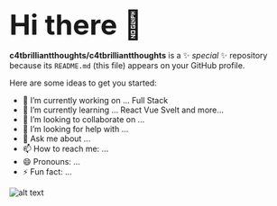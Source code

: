 ### <div style="font-size:50px">Hi there 👋 </div>

**c4tbrilliantthoughts/c4tbrilliantthoughts** is a ✨ _special_ ✨ repository because its `README.md` (this file) appears on your GitHub profile.

Here are some ideas to get you started:

- 🔭 I’m currently working on ... Full Stack
- 🌱 I’m currently learning ... React Vue Svelt and more...
- 👯 I’m looking to collaborate on ...
- 🤔 I’m looking for help with ...
- 💬 Ask me about ...
- 📫 How to reach me: ...
- 😄 Pronouns: ...
- ⚡ Fun fact: ...

![alt text](test.svg)
